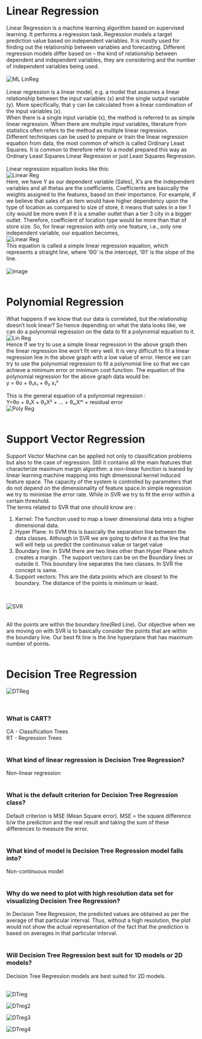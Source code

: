 # Linear Regression
Linear Regression is a machine learning algorithm based on supervised learning. It performs a regression task. Regression models a target
prediction value based on independent variables. It is mostly used for finding out the relationship between variables and forecasting.
Different regression models differ based on – the kind of relationship between dependent and independent variables, they are considering
and the number of independent variables being used.
<br><br>
![ML LinReg](https://www.onclick360.com/wp-content/uploads/2018/12/linear-regression.jpg)
<br><br>
Linear regression is a linear model, e.g. a model that assumes a linear relationship between the input variables (x) and the single output
variable (y). More specifically, that y can be calculated from a linear combination of the input variables (x).
<br>
When there is a single input variable (x), the method is referred to as simple linear regression. When there are multiple input variables,
literature from statistics often refers to the method as multiple linear regression.
<br>
Different techniques can be used to prepare or train the linear regression equation from data, the most common of which is called Ordinary
Least Squares. It is common to therefore refer to a model prepared this way as Ordinary Least Squares Linear Regression or just Least
Squares Regression.
<br><br>
Linear regression equation looks like this: <br>
![Linear Reg](https://s3.amazonaws.com/thinkific/file_uploads/118220/images/734/0a4/d4c/1548919480093.jpg)
<br>
Here, we have Y as our dependent variable (Sales), X’s are the independent variables and all thetas are the coefficients. Coefficients
are basically the weights assigned to the features, based on their importance. For example, if we believe that sales of an item would have
higher dependency upon the type of location as compared to size of store, it means that sales in a tier 1 city would be more even if it is
a smaller outlet than a tier 3 city in a bigger outlet. Therefore, coefficient of location type would be more than that of store size. So, 
for linear regression with only one feature, i.e., only one independent variable, our equation becomes, <br>
![Linear Reg](https://s3.amazonaws.com/thinkific/file_uploads/118220/images/99f/9b9/a82/1548919484765.jpg)
<br> This equation is called a simple linear regression equation, which represents a straight line, where ‘Θ0’ is the intercept, 
‘Θ1’ is the slope of the line. <br><br>
![Image](https://sebastianraschka.com/images/faq/closed-form-vs-gd/simple_regression.png)
<br>
<br>
# Polynomial Regression
What happens if we know that our data is correlated, but the relationship doesn’t look linear? So hence depending on what the data looks like, we can do a polynomial regression on the data to fit a polynomial equation to it. <br>
![Lin Reg](https://miro.medium.com/max/500/1*xz_haBuJRSI2DaveNk-3gw.gif)
<br>
Hence If we try to use a simple linear regression in the above graph then the linear regression line won’t fit very well. It is very difficult to fit a linear regression line in the above graph with a low value of error. Hence we can try to use the polynomial regression to fit a polynomial line so that we can achieve a minimum error or minimum cost function. The equation of the polynomial regression for the above graph data would be: <br>
y = θo + θ₁x₁ + θ₂ x₁² <br><br>
This is the general equation of a polynomial regression : <br>
Y=θo + θ₁X + θ₂X² + … + θₘXᵐ + residual error <br>
![Poly Reg](https://miro.medium.com/max/500/1*Cat1swI8xmNYui6w5AYp8A.gif)
<br> <br>
# Support Vector Regression
Support Vector Machine can be applied not only to classification problems but also to the case of regression. Still it contains all the main features that characterize maximum margin algorithm: a non-linear function is leaned by linear learning machine mapping into high dimensional kernel induced feature space. The capacity of the system is controlled by parameters that do not depend on the dimensionality of feature space.In simple regression we try to minimise the error rate. While in SVR we try to fit the error within a certain threshold. <br>
The terms related to SVR that one should know are :
1. Kernel: The function used to map a lower dimensional data into a higher dimensional data.
2. Hyper Plane: In SVM this is basically the separation line between the data classes. Although in SVR we are going to define it as the line that will will help us predict the continuous value or target value
3. Boundary line: In SVM there are two lines other than Hyper Plane which creates a margin . The support vectors can be on the Boundary lines or outside it. This boundary line separates the two classes. In SVR the concept is same.
4. Support vectors: This are the data points which are closest to the boundary. The distance of the points is minimum or least.
<br>

![SVR](https://miro.medium.com/max/512/1*fVCEP_qxSWYwKcpkt2Xk2w.png)

<br>
All the points are within the boundary line(Red Line). Our objective when we are moving on with SVR is to basically consider the points that are within the boundary line. Our best fit line is the line hyperplane that has maximum number of points.
<br> <br>

# Decision Tree Regression

![DTReg](https://acadgild.com/blog/wp-content/uploads/2018/09/Decision-tree.jpg)

<br>

### What is CART? <br>
CA - Classification Trees <br>
RT - Regression Trees <br> <br>
### What kind of linear regression is Decision Tree Regression? <br>
Non-linear regression <br><br>
### What is the default criterion for Decision Tree Regression class? <br>
Default criterion is MSE (Mean Square error). MSE = the square difference b/w the prediction and the real result and taking the sum of these differences to measure the error. <br> <br>
### What kind of model is Decision Tree Regression model falls into? <br>
Non-continuous model <br> <br>
### Why do we need to plot with high resolution data set for visualizing Decision Tree Regression? <br>
In Decision Tree Regression, the predicted values are obtained as per the average of that particular interval. Thus, without a high resolution, the plot would not show the actual representation of the fact that the prediction is based on averages in that particular interval. <br> <br>
### Will Decision Tree Regression best suit for 1D models or 2D models? <br> 
Decision Tree Regression models are best suited for 2D models. <br> <br>

![DTreg](https://miro.medium.com/max/700/1*Oln4_uIkjKd-wAyL3a-upw.png)

![DTreg2](https://miro.medium.com/max/700/1*Xb_S8tBQ_CZbyfd_7duaAQ.png)

![DTreg3](https://miro.medium.com/max/700/1*IEJReGjY_hC1DslXZ7kZFg.png)

![DTreg4](https://miro.medium.com/max/700/1*hF572qULmK0_xA37tujkYg.png)
